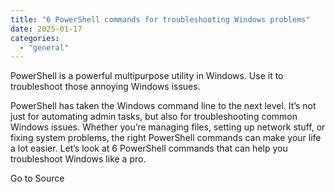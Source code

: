 ```yaml
---
title: "6 PowerShell commands for troubleshooting Windows problems"
date: 2025-01-17
categories: 
  - "general"
---
```


PowerShell is a powerful multipurpose utility in Windows. Use it to troubleshoot those annoying Windows issues.

PowerShell has taken the Windows command line to the next level. It’s not just for automating admin tasks, but also for troubleshooting common Windows issues. Whether you’re managing files, setting up network stuff, or fixing system problems, the right PowerShell commands can make your life a lot easier. Let’s look at 6 PowerShell commands that can help you troubleshoot Windows like a pro.

Go to Source

